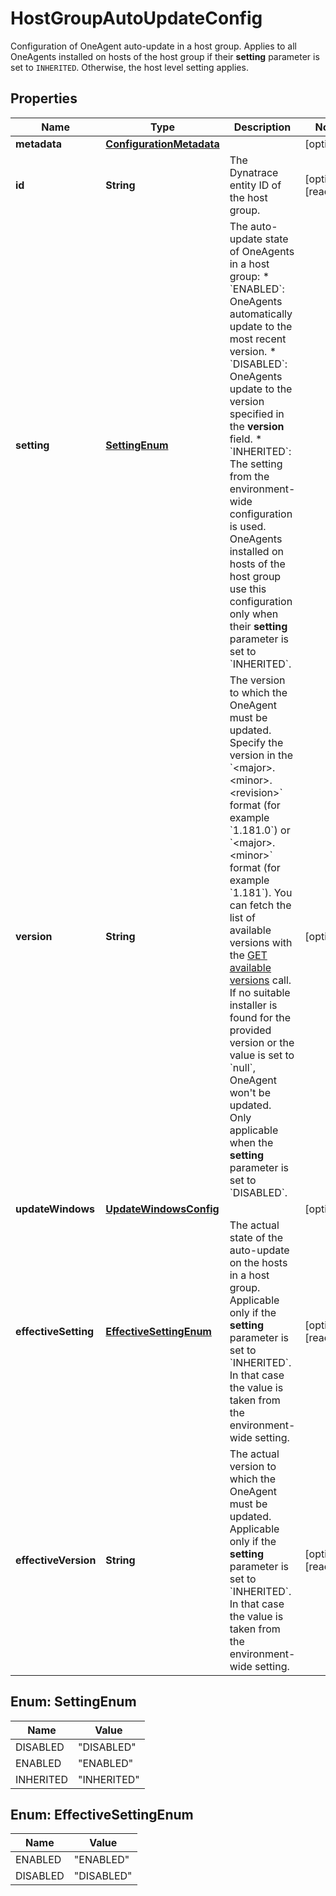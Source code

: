 

# HostGroupAutoUpdateConfig

Configuration of OneAgent auto-update in a host group.   Applies to all OneAgents installed on hosts of the host group if their **setting** parameter is set to `INHERITED`. Otherwise, the host level setting applies.

## Properties

| Name | Type | Description | Notes |
|------------ | ------------- | ------------- | -------------|
|**metadata** | [**ConfigurationMetadata**](ConfigurationMetadata.md) |  |  [optional] |
|**id** | **String** | The Dynatrace entity ID of the host group. |  [optional] [readonly] |
|**setting** | [**SettingEnum**](#SettingEnum) | The auto-update state of OneAgents in a host group:   * &#x60;ENABLED&#x60;: OneAgents automatically update to the most recent version.  * &#x60;DISABLED&#x60;: OneAgents update to the version specified in the **version** field. * &#x60;INHERITED&#x60;: The setting from the environment-wide configuration is used.  OneAgents installed on hosts of the host group use this configuration only when their **setting** parameter is set to &#x60;INHERITED&#x60;. |  |
|**version** | **String** | The version to which the OneAgent must be updated.   Specify the version in the &#x60;&lt;major&gt;.&lt;minor&gt;.&lt;revision&gt;&#x60; format (for example &#x60;1.181.0&#x60;) or &#x60;&lt;major&gt;.&lt;minor&gt;&#x60; format (for example &#x60;1.181&#x60;). You can fetch the list of available versions with the [GET available versions](https://dt-url.net/fo23rb5) call. If no suitable installer is found for the provided version or the value is set to &#x60;null&#x60;, OneAgent won&#39;t be updated.   Only applicable when the **setting** parameter is set to &#x60;DISABLED&#x60;. |  [optional] |
|**updateWindows** | [**UpdateWindowsConfig**](UpdateWindowsConfig.md) |  |  [optional] |
|**effectiveSetting** | [**EffectiveSettingEnum**](#EffectiveSettingEnum) | The actual state of the auto-update on the hosts in a host group.   Applicable only if the **setting** parameter is set to &#x60;INHERITED&#x60;. In that case the value is taken from the environment-wide setting. |  [optional] [readonly] |
|**effectiveVersion** | **String** | The actual version to which the OneAgent must be updated.   Applicable only if the **setting** parameter is set to &#x60;INHERITED&#x60;. In that case the value is taken from the environment-wide setting. |  [optional] [readonly] |



## Enum: SettingEnum

| Name | Value |
|---- | -----|
| DISABLED | &quot;DISABLED&quot; |
| ENABLED | &quot;ENABLED&quot; |
| INHERITED | &quot;INHERITED&quot; |



## Enum: EffectiveSettingEnum

| Name | Value |
|---- | -----|
| ENABLED | &quot;ENABLED&quot; |
| DISABLED | &quot;DISABLED&quot; |




